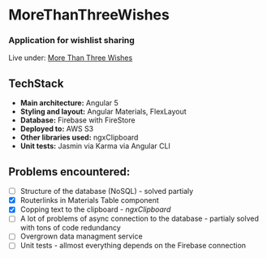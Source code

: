 # MoreThanThreeWishes

### Application for wishlist sharing
Live under: [More Than Three Wishes](http://pgrabinski.pl/MT3W)

## TechStack
* **Main architecture:** Angular 5
* **Styling and layout:** Angular Materials, FlexLayout
* **Database:** Firebase with FireStore
* **Deployed to:** AWS S3
* **Other libraries used:** ngxClipboard
* **Unit tests:** Jasmin via Karma via Angular CLI

## Problems encountered:

* [ ] Structure of the database (NoSQL) - solved partialy
* [x] Routerlinks in Materials Table component
* [x] Copping text to the clipboard - *ngxClipboard*
* [ ] A lot of problems of async connection to the database - partialy solved with tons of code redundancy
* [ ] Overgrown data managment service
* [ ] Unit tests - allmost everything depends on the Firebase connection
